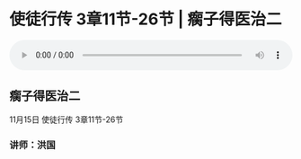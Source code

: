 # 使徒行传 3章11节-26节 | 瘸子得医治二

<audio style="width: 100%;" preload="false" controls controlslist="nodownload"><source src="https://file.simai.life/audio/mp3/2020/tu_3_11-26-201115.mp3" type="audio/mpeg">Your browser does not support the audio element.</audio>

## 瘸子得医治二
11月15日 
使徒行传 3章11节-26节
### 讲师：洪国


